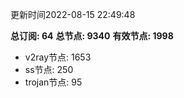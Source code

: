 更新时间2022-08-15 22:49:48

**总订阅: 64**
**总节点: 9340**
**有效节点: 1998**
- v2ray节点: 1653
- ss节点: 250
- trojan节点: 95
